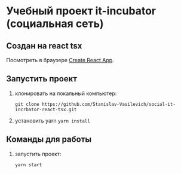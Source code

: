 # Учебный проект it-incubator (социальная сеть)
## Создан на react tsx

Посмотреть в браузере [Create React App](https://github.com/facebook/create-react-app).

## Запустить проект

   1. клонировать на локальный компьютер:

      `git clone https://github.com/Stanislav-Vasilevich/social-it-incrbator-react-tsx.git`
   2. установить yarn
      `yarn install`

## Команды для работы

1. запустить проект:

    `yarn start`